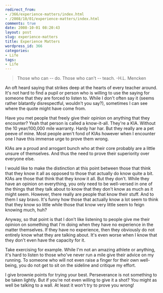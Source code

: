 ```yaml
---
redirect_from:
- /366/experience-matters/index.html
- /2008/10/01/experience-matters/index.html
comments: true
date: 2008-10-01 08:20:43
layout: post
slug: experience-matters
title: Experience Matters
wordpress_id: 366
categories:
- Life
tags:
- Life
---
```


> Those who can -- do. Those who can't -- teach.
-H.L. Mencken


An oft heard saying that strikes deep at the hearts of every teacher around.  It's not hard to find a pupil or person who is willing to use the saying for someone that they are forced to listen to.  While I don't often say it (seems rather blatantly disrespectful, wouldn't you say?), sometimes I can see where the quote might have come from.

Have you met people that freely give their opinion on anything that they encounter?  Yeah that person is called a know-it-all.  They're a KIA.  Without the 10 year/100,000 mile warranty.  Hardy har har.  But they really are a pet peeve of mine.  Most people aren't fond of KIAs however when I encounter one I have this immense urge to prove them wrong.

KIAs are a proud and arrogant bunch who at their core probably are a little unsure of themselves.  And thus the need to prove their superiority over everyone else.

I would like to make the distinction at this point between those that think that they know it all as opposed to those that actually do know quite a bit.  KIAs are those that think that they know it all.  But they don't.  While they have an opinion on everything, you only need to be well-versed in one of the things that they talk about to know that they don't know as much as it might seem.  However, there really are people that know their stuff.  And to them I say bravo.  It's funny how those that actually know a lot seem to think that they know so little while those that know very little seem to feign knowing much, huh?

Anyway, so that point is that I don't like listening to people give me their opinion on something that I'm doing when they have no experience in the matter themselves.  If they have no experience, then they obviously do not entirely know what they are talking about.  It's even worse when I know that they don't even have the capacity for it.

Take exercising for example.  While I'm not an amazing athlete or anything, it's hard to listen to those who've never run a mile give their advice on my running.  To someone who will not even raise a finger for their own well-being, you do not get to sit on the sideline and critique my effort.

I give brownie points for trying your best.  Perseverance is not something to be taken lightly.  But if you're not even willing to give it a shot?  You might as well be talking to a wall.  At least it won't try to prove you wrong!
